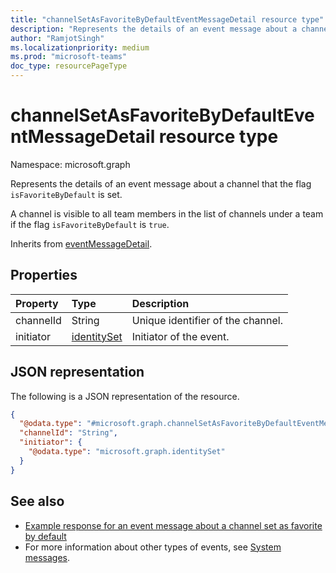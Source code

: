 ```yaml
---
title: "channelSetAsFavoriteByDefaultEventMessageDetail resource type"
description: "Represents the details of an event message about a channel set as favorite by default."
author: "RamjotSingh"
ms.localizationpriority: medium
ms.prod: "microsoft-teams"
doc_type: resourcePageType
---
```


# channelSetAsFavoriteByDefaultEventMessageDetail resource type

Namespace: microsoft.graph

Represents the details of an event message about a channel that the flag `isFavoriteByDefault` is set.

A channel is visible to all team members in the list of channels under a team if the flag `isFavoriteByDefault` is `true`.


Inherits from [eventMessageDetail](../resources/eventmessagedetail.md).

## Properties
|Property|Type|Description|
|:---|:---|:---|
|channelId|String|Unique identifier of the channel.|
|initiator|[identitySet](../resources/identityset.md)|Initiator of the event.|

## JSON representation
The following is a JSON representation of the resource.
<!-- {
  "blockType": "resource",
  "@odata.type": "microsoft.graph.channelSetAsFavoriteByDefaultEventMessageDetail",
  "baseType": "microsoft.graph.eventMessageDetail"
}
-->
``` json
{
  "@odata.type": "#microsoft.graph.channelSetAsFavoriteByDefaultEventMessageDetail",
  "channelId": "String",
  "initiator": {
    "@odata.type": "microsoft.graph.identitySet"
  }
}
```


## See also
- [Example response for an event message about a channel set as favorite by default](/graph/system-messages/#channel-set-as-favorite-by-default)
- For more information about other types of events, see [System messages](/graph/system-messages).

